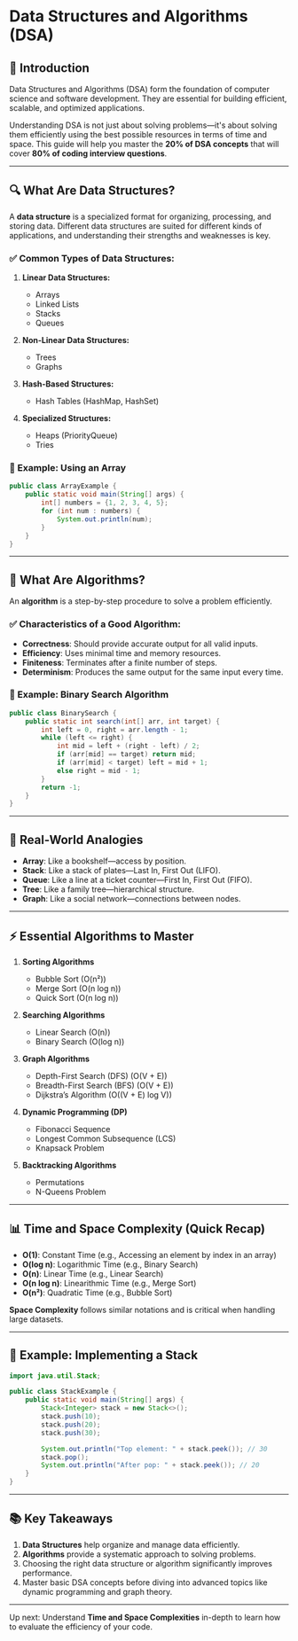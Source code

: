 # Data Structures and Algorithms (DSA)

## 🎯 Introduction

Data Structures and Algorithms (DSA) form the foundation of computer science and software development. They are essential for building efficient, scalable, and optimized applications.

Understanding DSA is not just about solving problems—it's about solving them efficiently using the best possible resources in terms of time and space. This guide will help you master the **20% of DSA concepts** that will cover **80% of coding interview questions**.

---

## 🔍 What Are Data Structures?

A **data structure** is a specialized format for organizing, processing, and storing data. Different data structures are suited for different kinds of applications, and understanding their strengths and weaknesses is key.

### ✅ Common Types of Data Structures:

1. **Linear Data Structures:**
   - Arrays
   - Linked Lists
   - Stacks
   - Queues

2. **Non-Linear Data Structures:**
   - Trees
   - Graphs

3. **Hash-Based Structures:**
   - Hash Tables (HashMap, HashSet)

4. **Specialized Structures:**
   - Heaps (PriorityQueue)
   - Tries

### 📌 Example: Using an Array
```java
public class ArrayExample {
    public static void main(String[] args) {
        int[] numbers = {1, 2, 3, 4, 5};
        for (int num : numbers) {
            System.out.println(num);
        }
    }
}
```

---

## 🔗 What Are Algorithms?

An **algorithm** is a step-by-step procedure to solve a problem efficiently.

### ✅ Characteristics of a Good Algorithm:
- **Correctness**: Should provide accurate output for all valid inputs.
- **Efficiency**: Uses minimal time and memory resources.
- **Finiteness**: Terminates after a finite number of steps.
- **Determinism**: Produces the same output for the same input every time.

### 📌 Example: Binary Search Algorithm
```java
public class BinarySearch {
    public static int search(int[] arr, int target) {
        int left = 0, right = arr.length - 1;
        while (left <= right) {
            int mid = left + (right - left) / 2;
            if (arr[mid] == target) return mid;
            if (arr[mid] < target) left = mid + 1;
            else right = mid - 1;
        }
        return -1;
    }
}
```

---

## 🎯 Real-World Analogies

- **Array**: Like a bookshelf—access by position.
- **Stack**: Like a stack of plates—Last In, First Out (LIFO).
- **Queue**: Like a line at a ticket counter—First In, First Out (FIFO).
- **Tree**: Like a family tree—hierarchical structure.
- **Graph**: Like a social network—connections between nodes.

---

## ⚡ Essential Algorithms to Master

1. **Sorting Algorithms**
   - Bubble Sort (O(n²))
   - Merge Sort (O(n log n))
   - Quick Sort (O(n log n))

2. **Searching Algorithms**
   - Linear Search (O(n))
   - Binary Search (O(log n))

3. **Graph Algorithms**
   - Depth-First Search (DFS) (O(V + E))
   - Breadth-First Search (BFS) (O(V + E))
   - Dijkstra’s Algorithm (O((V + E) log V))

4. **Dynamic Programming (DP)**
   - Fibonacci Sequence
   - Longest Common Subsequence (LCS)
   - Knapsack Problem

5. **Backtracking Algorithms**
   - Permutations
   - N-Queens Problem

---

## 📊 Time and Space Complexity (Quick Recap)

- **O(1)**: Constant Time (e.g., Accessing an element by index in an array)
- **O(log n)**: Logarithmic Time (e.g., Binary Search)
- **O(n)**: Linear Time (e.g., Linear Search)
- **O(n log n)**: Linearithmic Time (e.g., Merge Sort)
- **O(n²)**: Quadratic Time (e.g., Bubble Sort)

**Space Complexity** follows similar notations and is critical when handling large datasets.

---

## 📌 Example: Implementing a Stack

```java
import java.util.Stack;

public class StackExample {
    public static void main(String[] args) {
        Stack<Integer> stack = new Stack<>();
        stack.push(10);
        stack.push(20);
        stack.push(30);

        System.out.println("Top element: " + stack.peek()); // 30
        stack.pop();
        System.out.println("After pop: " + stack.peek()); // 20
    }
}
```

---

## 📚 Key Takeaways

1. **Data Structures** help organize and manage data efficiently.
2. **Algorithms** provide a systematic approach to solving problems.
3. Choosing the right data structure or algorithm significantly improves performance.
4. Master basic DSA concepts before diving into advanced topics like dynamic programming and graph theory.

---

Up next: Understand **Time and Space Complexities** in-depth to learn how to evaluate the efficiency of your code.

